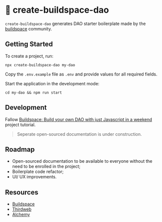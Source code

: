 # 🦄 create-buildspace-dao 

`create-buildspace-dao` generates DAO starter boilerplate made by the [buildspace](https://github.com/buildspace) community. 


## Getting Started

To create a project, run:
```
npx create-buildspace-dao my-dao
```

Copy the `.env.example` file as `.env` and provide values for all required fields.

Start the application in the development mode:
```
cd my-dao && npm run start
```

## Development

Fallow [Buildspace: Build your own DAO with just Javascript in a weekend](https://app.buildspace.so/projects/COb520aae3-7925-42f4-a5e7-eaf718933766) project tutorial.

> Seperate open-sourced documentation is under construction.

## Roadmap

- Open-sourced documentation to be available to everyone without the need to be enrolled in the project;
- Boilerplate code refactor;
- UI/ UX improvements.

## Resources
- [Buildspace](https://app.buildspace.so/projects/COb520aae3-7925-42f4-a5e7-eaf718933766)
- [Thirdweb](https://thirdweb.com/)
- [Alchemy](https://www.alchemy.com/)

